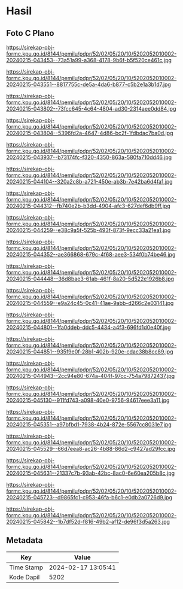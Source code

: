 # Hasil

## Foto C Plano

https://sirekap-obj-formc.kpu.go.id/8144/pemilu/pdpr/52/02/05/20/10/5202052010002-20240215-043453--73a51a99-a368-4178-9b6f-b5f520ce461c.jpg

https://sirekap-obj-formc.kpu.go.id/8144/pemilu/pdpr/52/02/05/20/10/5202052010002-20240215-043551--8817755c-de5a-4da6-b877-c5b2e1a3b1d7.jpg

https://sirekap-obj-formc.kpu.go.id/8144/pemilu/pdpr/52/02/05/20/10/5202052010002-20240215-043802--73fcc645-4c64-4804-ad30-2314aee0dd84.jpg

https://sirekap-obj-formc.kpu.go.id/8144/pemilu/pdpr/52/02/05/20/10/5202052010002-20240215-043804--5396fd2a-4647-4d86-bc2f-1fdbdac7ba0d.jpg

https://sirekap-obj-formc.kpu.go.id/8144/pemilu/pdpr/52/02/05/20/10/5202052010002-20240215-043937--b73174fc-f320-4350-863a-580fa710dd46.jpg

https://sirekap-obj-formc.kpu.go.id/8144/pemilu/pdpr/52/02/05/20/10/5202052010002-20240215-044104--320a2c8b-a721-450e-ab3b-7e42ba6d4fa1.jpg

https://sirekap-obj-formc.kpu.go.id/8144/pemilu/pdpr/52/02/05/20/10/5202052010002-20240215-044312--fb740e2b-b3dd-4904-afc3-627def6db9ff.jpg

https://sirekap-obj-formc.kpu.go.id/8144/pemilu/pdpr/52/02/05/20/10/5202052010002-20240215-044259--e38c9a5f-525b-493f-873f-9ecc33a21ea1.jpg

https://sirekap-obj-formc.kpu.go.id/8144/pemilu/pdpr/52/02/05/20/10/5202052010002-20240215-044352--ae366868-679c-4f68-aee3-534f0b74be46.jpg

https://sirekap-obj-formc.kpu.go.id/8144/pemilu/pdpr/52/02/05/20/10/5202052010002-20240215-044448--36d8bae3-61ab-461f-8a20-5d522e1926b8.jpg

https://sirekap-obj-formc.kpu.go.id/8144/pemilu/pdpr/52/02/05/20/10/5202052010002-20240215-044559--e9a24c45-0c41-41ae-9abb-d266c2e03141.jpg

https://sirekap-obj-formc.kpu.go.id/8144/pemilu/pdpr/52/02/05/20/10/5202052010002-20240215-044801--1fa0ddeb-ddc5-4434-a4f3-696fd1d0e40f.jpg

https://sirekap-obj-formc.kpu.go.id/8144/pemilu/pdpr/52/02/05/20/10/5202052010002-20240215-044851--935f9e0f-28b1-402b-920e-cdac38b8cc89.jpg

https://sirekap-obj-formc.kpu.go.id/8144/pemilu/pdpr/52/02/05/20/10/5202052010002-20240215-044943--2cc94e80-674a-404f-97cc-754a79872437.jpg

https://sirekap-obj-formc.kpu.go.id/8144/pemilu/pdpr/52/02/05/20/10/5202052010002-20240215-045130--911fd743-a098-40e0-9756-94617eee3a11.jpg

https://sirekap-obj-formc.kpu.go.id/8144/pemilu/pdpr/52/02/05/20/10/5202052010002-20240215-045351--a97bfbd1-7938-4b24-872e-5567cc8031e7.jpg

https://sirekap-obj-formc.kpu.go.id/8144/pemilu/pdpr/52/02/05/20/10/5202052010002-20240215-045529--66d7eea8-ac26-4b88-86d2-c9427ad29fcc.jpg

https://sirekap-obj-formc.kpu.go.id/8144/pemilu/pdpr/52/02/05/20/10/5202052010002-20240215-045631--21337c7b-93ab-42bc-8ac0-6e60ea205b8c.jpg

https://sirekap-obj-formc.kpu.go.id/8144/pemilu/pdpr/52/02/05/20/10/5202052010002-20240215-045723--d9865fc1-c953-46fa-b6c1-e0db2a0726d9.jpg

https://sirekap-obj-formc.kpu.go.id/8144/pemilu/pdpr/52/02/05/20/10/5202052010002-20240215-045842--1b7df52d-f816-49b2-af12-de96f3d5a263.jpg


## Metadata

| Key        | Value               |
| ---------- | ------------------- |
| Time Stamp | 2024-02-17 13:05:41 |
| Kode Dapil | 5202                |



